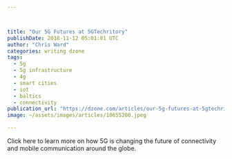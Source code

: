 ```yaml
---



title: "Our 5G Futures at 5GTechritory"
publishDate: 2018-11-12 05:01:01 UTC
author: "Chris Ward"
categories: writing dzone
tags:
  - 5g
  - 5g infrastructure
  - 4g
  - smart cities
  - iot
  - baltics
  - connectivity
publication_url: "https://dzone.com/articles/our-5g-futures-at-5gtechritory"
image: ~/assets/images/articles/10655200.jpeg

---
```

Click here to learn more on how 5G is changing the future of connectivity and mobile communication around the globe.

